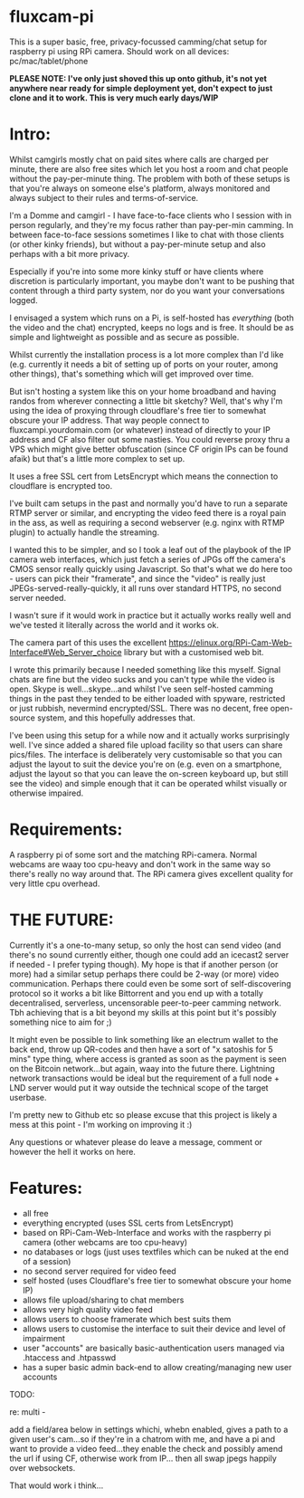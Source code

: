 # fluxcam-pi
This is a super basic, free, privacy-focussed camming/chat setup for raspberry pi using RPi camera. Should work on all devices: pc/mac/tablet/phone

**PLEASE NOTE: I've only just shoved this up onto github, it's not yet anywhere near ready for simple deployment yet, don't expect to just clone and it to work. This is very much early days/WIP**

# Intro:
Whilst camgirls mostly chat on paid sites where calls are charged per minute, there are also free sites which let you host a room and chat people without the pay-per-minute thing. The problem with both of these setups is that you're always on someone else's platform, always monitored and always subject to their rules and terms-of-service.

I'm a Domme and camgirl - I have face-to-face clients who I session with in person regularly, and they're my focus rather than pay-per-min camming. In between face-to-face sessions sometimes I like to chat with those clients (or other kinky friends), but without a pay-per-minute setup and also perhaps with a bit more privacy.

Especially if you're into some more kinky stuff or have clients where discretion is particularly important, you maybe don't want to be pushing that content through a third party system, nor do you want your conversations logged.

I envisaged a system which runs on a Pi, is self-hosted has *everything* (both the video and the chat) encrypted, keeps no logs and is free. It should be as simple and lightweight as possible and as secure as possible.

Whilst currently the installation process is a lot more complex than I'd like (e.g. currently it needs a bit of setting up of ports on your router, among other things), that's something which will get improved over time. 

But isn't hosting a system like this on your home broadband and having randos from wherever connecting a little bit sketchy? Well, that's why I'm using the idea of proxying through cloudflare's free tier to somewhat obscure your IP address. That way people connect to fluxcampi.yourdomain.com (or whatever) instead of directly to your IP address and CF also filter out some nasties. You could reverse proxy thru a VPS which might give better obfuscation (since CF origin IPs can be found afaik) but that's a little more complex to set up.

It uses a free SSL cert from LetsEncrypt which means the connection to cloudflare is encrypted too.

I've built cam setups in the past and normally you'd have to run a separate RTMP server or similar, and encrypting the video feed there is a royal pain in the ass, as well as requiring a second webserver (e.g. nginx with RTMP plugin) to actually handle the streaming.

I wanted this to be simpler, and so I took a leaf out of the playbook of the IP camera web interfaces, which just fetch a series of JPGs off the camera's CMOS sensor really quickly using Javascript. So that's what we do here too - users can pick their "framerate", and since the "video" is really just JPEGs-served-really-quickly, it all runs over standard HTTPS, no second server needed. 

I wasn't sure if it would work in practice but it actually works really well and we've tested it literally across the world and it works ok.

The camera part of this uses the excellent https://elinux.org/RPi-Cam-Web-Interface#Web_Server_choice library but with a customised web bit.


I wrote this primarily because I needed something like this myself. Signal chats are fine but the video sucks and you can't type while the video is open. Skype is well...skype...and whilst I've seen self-hosted camming things in the past they tended to be either loaded with spyware, restricted or just rubbish, nevermind encrypted/SSL. There was no decent, free open-source system, and this hopefully addresses that. 

I've been using this setup for a while now and it actually works surprisingly well. I've since added a shared file upload facility so that users can share pics/files. The interface is deliberately very customisable so that you can adjust the layout to suit the device you're on (e.g. even on a smartphone, adjust the layout so that you can leave the on-screen keyboard up, but still see the video) and simple enough that it can be operated whilst visually or otherwise impaired.

# Requirements:
A raspberry pi of some sort and the matching RPi-camera. Normal webcams are waay too cpu-heavy and don't work in the same way so there's really no way around that. The RPi camera gives excellent quality for very little cpu overhead.


# THE FUTURE:
Currently it's a one-to-many setup, so only the host can send video (and there's no sound currently either, though one could add an icecast2 server if needed - I prefer typing though). My hope is that if another person (or more) had a similar setup perhaps there could be 2-way (or more) video communication. Perhaps there could even be some sort of self-discovering protocol so it works a bit like Bittorrent and you end up with a totally decentralised, serverless, uncensorable peer-to-peer camming network. Tbh achieving that is a bit beyond my skills at this point but it's possibly something nice to aim for ;)

It might even be possible to link something like an electrum wallet to the back end, throw up QR-codes and then have a sort of "x satoshis for 5 mins" type thing, where access is granted as soon as the payment is seen on the Bitcoin network...but again, waay into the future there. Lightning network transactions would be ideal but the requirement of a full node + LND server would put it way outside the technical scope of the target userbase.


I'm pretty new to Github etc so please excuse that this project is likely a mess at this point - I'm working on improving it :)


Any questions or whatever please do leave a message, comment or however the hell it works on here.


# Features:
- all free
- everything encrypted (uses SSL certs from LetsEncrypt)
- based on RPi-Cam-Web-Interface and works with the raspberry pi camera (other webcams are too cpu-heavy)
- no databases or logs (just uses textfiles which can be nuked at the end of a session)
- no second server required for video feed
- self hosted (uses Cloudflare's free tier to somewhat obscure your home IP)
- allows file upload/sharing to chat members
- allows very high quality video feed
- allows users to choose framerate which best suits them
- allows users to customise the interface to suit their device and level of impairment
- user "accounts" are basically basic-authentication users managed via .htaccess and .htpasswd
- has a super basic admin back-end to allow creating/managing new user accounts




TODO:

re: multi -

add a field/area below in settings whichi, whebn enabled, gives a path to a given user's cam...so if
they're in a chatrom with me, and have a pi and want to provide a video feed...they enable the check
and possibly amend the url if using CF, otherwise work from IP... then all swap jpegs happily over websockets.

That would work i think...


